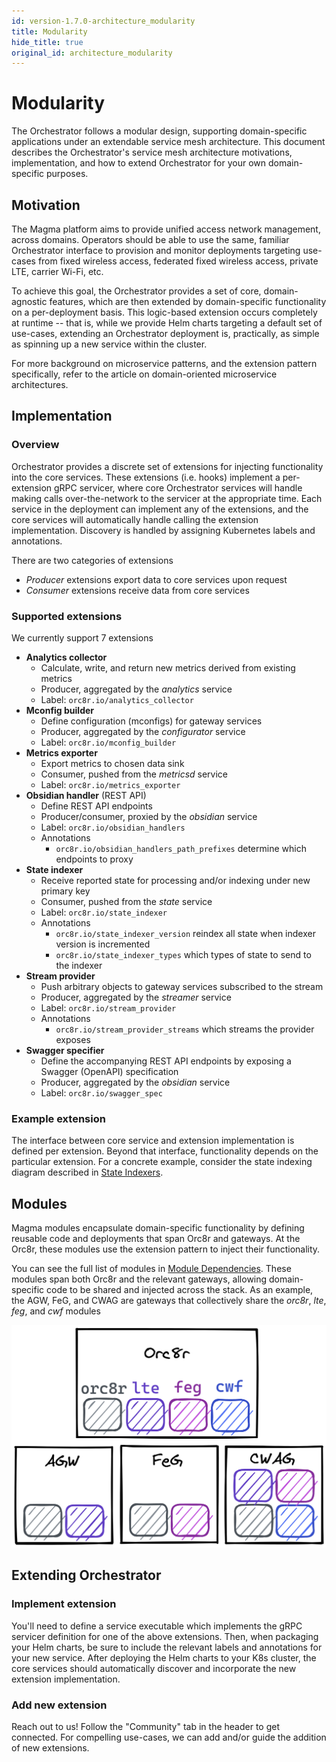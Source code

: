 ```yaml
---
id: version-1.7.0-architecture_modularity
title: Modularity
hide_title: true
original_id: architecture_modularity
---
```


# Modularity

The Orchestrator follows a modular design, supporting domain-specific applications under an extendable service mesh architecture. This document describes the Orchestrator's service mesh architecture motivations, implementation, and how to extend Orchestrator for your own domain-specific purposes.

## Motivation

The Magma platform aims to provide unified access network management, across domains. Operators should be able to use the same, familiar Orchestrator interface to provision and monitor deployments targeting use-cases from fixed wireless access, federated fixed wireless access, private LTE, carrier Wi-Fi, etc.

To achieve this goal, the Orchestrator provides a set of core, domain-agnostic features, which are then extended by domain-specific functionality on a per-deployment basis. This logic-based extension occurs completely at runtime -- that is, while we provide Helm charts targeting a default set of use-cases, extending an Orchestrator deployment is, practically, as simple as spinning up a new service within the cluster.

For more background on microservice patterns, and the extension pattern specifically, refer to the article on domain-oriented microservice architectures.

## Implementation

### Overview

Orchestrator provides a discrete set of extensions for injecting functionality into the core services. These extensions (i.e. hooks) implement a per-extension gRPC servicer, where core Orchestrator services will handle making calls over-the-network to the servicer at the appropriate time. Each service in the deployment can implement any of the extensions, and the core services will automatically handle calling the extension implementation. Discovery is handled by assigning Kubernetes labels and annotations.

There are two categories of extensions

- *Producer* extensions export data to core services upon request
- *Consumer* extensions receive data from core services

### Supported extensions

We currently support 7 extensions

- **Analytics collector**
    - Calculate, write, and return new metrics derived from existing metrics
    - Producer, aggregated by the *analytics* service
    - Label: `orc8r.io/analytics_collector`
- **Mconfig builder**
    - Define configuration (mconfigs) for gateway services
    - Producer, aggregated by the *configurator* service
    - Label: `orc8r.io/mconfig_builder`
- **Metrics exporter**
    - Export metrics to chosen data sink
    - Consumer, pushed from the *metricsd* service
    - Label: `orc8r.io/metrics_exporter`
- **Obsidian handler** (REST API)
    - Define REST API endpoints
    - Producer/consumer, proxied by the *obsidian* service
    - Label: `orc8r.io/obsidian_handlers`
    - Annotations
        - `orc8r.io/obsidian_handlers_path_prefixes` determine which endpoints to proxy
- **State indexer**
    - Receive reported state for processing and/or indexing under new primary key
    - Consumer, pushed from the *state* service
    - Label: `orc8r.io/state_indexer`
    - Annotations
        - `orc8r.io/state_indexer_version` reindex all state when indexer version is incremented
        - `orc8r.io/state_indexer_types` which types of state to send to the indexer
- **Stream provider**
    - Push arbitrary objects to gateway services subscribed to the stream
    - Producer, aggregated by the *streamer* service
    - Label: `orc8r.io/stream_provider`
    - Annotations
        - `orc8r.io/stream_provider_streams` which streams the provider exposes
- **Swagger specifier**
    - Define the accompanying REST API endpoints by exposing a Swagger (OpenAPI) specification
    - Producer, aggregated by the *obsidian* service
    - Label: `orc8r.io/swagger_spec`

### Example extension

The interface between core service and extension implementation is defined per extension. Beyond that interface, functionality depends on the particular extension. For a concrete example, consider the state indexing diagram described in [State Indexers](./dev_indexers.md).

## Modules

Magma modules encapsulate domain-specific functionality by defining reusable code and deployments that span Orc8r and gateways. At the Orc8r, these modules use the extension pattern to inject their functionality.

You can see the full list of modules in [Module Dependencies](./dev_dependencies.md). These modules span both Orc8r and the relevant gateways, allowing domain-specific code to be shared and injected across the stack. As an example, the AGW, FeG, and CWAG are gateways that collectively share the *orc8r*, *lte*, *feg*, and *cwf* modules

![Orc8r modules example](../../../../readmes/assets/orc8r/magma_modules.png)

## Extending Orchestrator

### Implement extension

You'll need to define a service executable which implements the gRPC servicer definition for one of the above extensions. Then, when packaging your Helm charts, be sure to include the relevant labels and annotations for your new service. After deploying the Helm charts to your K8s cluster, the core services should automatically discover and incorporate the new extension implementation.

### Add new extension

Reach out to us! Follow the "Community" tab in the header to get connected. For compelling use-cases, we can add and/or guide the addition of new extensions.

